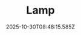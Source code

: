 ---
title: "Lamp"
description: ""
image: "/uploads/photos/1761814095579-Lamp.webp"
thumbnail: "/uploads/photos/1761814095579-Lamp-thumb.webp"
width: 6000
height: 4000
featured: false
date: 2025-10-30T08:48:15.585Z
order: 0
---